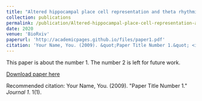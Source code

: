 ```yaml
---
title: "Altered hippocampal place cell representation and theta rhythmicity following moderate prenatal alcohol exposure"
collection: publications
permalink: /publication/Altered-hippocampal-place-cell-representation-and-theta-rhythmicity-following-moderate-prenatal-alcohol-exposure
date: 2020
venue: 'BioRxiv'
paperurl: 'http://academicpages.github.io/files/paper1.pdf'
citation: 'Your Name, You. (2009). &quot;Paper Title Number 1.&quot; <i>Journal 1</i>. 1(1).'
---
```

This paper is about the number 1. The number 2 is left for future work.

[Download paper here](http://academicpages.github.io/files/paper1.pdf)

Recommended citation: Your Name, You. (2009). "Paper Title Number 1." <i>Journal 1</i>. 1(1).
